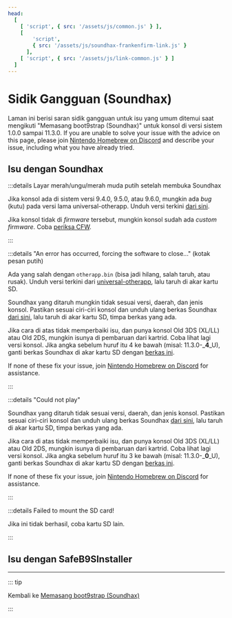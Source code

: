 ```yaml
---
head:
  [
    [ 'script', { src: '/assets/js/common.js' } ],
    [
        'script',
        { src: '/assets/js/soundhax-frankenfirm-link.js' }
      ],
    [ 'script', { src: '/assets/js/link-common.js' } ]
  ]
---
```


# Sidik Gangguan (Soundhax)

Laman ini berisi saran sidik gangguan untuk isu yang umum ditemui saat mengikuti "Memasang boot9strap (Soundhax)" untuk konsol di versi sistem 1.0.0 sampai 11.3.0. If you are unable to solve your issue with the advice on this page, please join [Nintendo Homebrew on Discord](https://discord.gg/MWxPgEp) and describe your issue, including what you have already tried.

## Isu dengan Soundhax

:::details Layar merah/ungu/merah muda putih setelah membuka Soundhax

Jika konsol ada di sistem versi 9.4.0, 9.5.0, atau 9.6.0, mungkin ada _bug_ (kutu) pada versi lama universal-otherapp. Unduh versi terkini [dari sini](https://github.com/TuxSH/universal-otherapp/releases/latest).

Jika konsol tidak di _firmware_ tersebut, mungkin konsol sudah ada _custom firmware_. Coba [periksa CFW](checking-for-cfw).

:::

:::details "An error has occurred, forcing the software to close..." (kotak pesan putih)

Ada yang salah dengan `otherapp.bin` (bisa jadi hilang, salah taruh, atau rusak). Unduh versi terkini dari [universal-otherapp](https://github.com/TuxSH/universal-otherapp/releases/latest), lalu taruh di akar kartu SD.

Soundhax yang ditaruh mungkin tidak sesuai versi, daerah, dan jenis konsol. Pastikan sesuai ciri-ciri konsol dan unduh ulang berkas Soundhax [dari sini](http://soundhax.com), lalu taruh di akar kartu SD, timpa berkas yang ada.

Jika cara di atas tidak memperbaiki isu, dan punya konsol Old 3DS (XL/LL) atau Old 2DS, mungkin isunya di pembaruan dari kartrid. Coba lihat lagi versi konsol. Jika angka sebelum huruf itu 4 ke bawah (misal: 11.3.0-_**4**_U), ganti berkas Soundhax di akar kartu SD dengan [berkas ini](http://soundhax.686178.xyz/frankenfirm.html?crash).

If none of these fix your issue, join [Nintendo Homebrew on Discord](https://discord.gg/MWxPgEp) for assistance.

:::

:::details "Could not play"

Soundhax yang ditaruh tidak sesuai versi, daerah, dan jenis konsol. Pastikan sesuai ciri-ciri konsol dan unduh ulang berkas Soundhax [dari sini](http://soundhax.com), lalu taruh di akar kartu SD, timpa berkas yang ada.

Jika cara di atas tidak memperbaiki isu, dan punya konsol Old 3DS (XL/LL) atau Old 2DS, mungkin isunya di pembaruan dari kartrid. Coba lihat lagi versi konsol. Jika angka sebelum huruf itu 3 ke bawah (misal: 11.3.0-_**0**_U), ganti berkas Soundhax di akar kartu SD dengan [berkas ini](http://soundhax.686178.xyz/frankenfirm.html?unplayable).

If none of these fix your issue, join [Nintendo Homebrew on Discord](https://discord.gg/MWxPgEp) for assistance.

:::

:::details Failed to mount the SD card!

Jika ini tidak berhasil, coba kartu SD lain.

:::

## Isu dengan SafeB9SInstaller

<!--@include: ./_include/troubleshooting-sb9si-bin.md -->

<!--@include: ./_include/troubleshooting-sb9si-common.md -->

<!--@include: ./_include/troubleshooting-get-help-common.md -->

---

::: tip

Kembali ke [Memasang boot9strap (Soundhax)](installing-boot9strap-\(soundhax\))

:::

<!--@include: ./_include/troubleshooting-return.md -->
